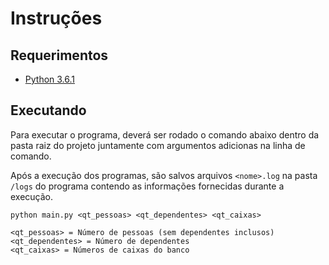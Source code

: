 # Instruções

## Requerimentos

* [Python 3.6.1](https://www.python.org/ftp/python/3.6.1/python-3.6.1.exe)

## Executando

Para executar o programa, deverá ser rodado o comando abaixo dentro da pasta raiz do projeto juntamente com argumentos adicionas na linha de comando.

Após a execução dos programas, são salvos arquivos `<nome>.log` na pasta `/logs` do programa contendo as informações fornecidas durante a execução.

```
python main.py <qt_pessoas> <qt_dependentes> <qt_caixas>

<qt_pessoas> = Número de pessoas (sem dependentes inclusos)
<qt_dependentes> = Número de dependentes
<qt_caixas> = Números de caixas do banco
```



